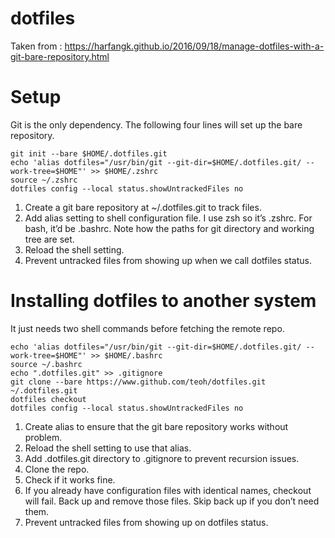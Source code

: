 # dotfiles
Taken from : https://harfangk.github.io/2016/09/18/manage-dotfiles-with-a-git-bare-repository.html

# Setup
Git is the only dependency. The following four lines will set up the bare repository.

```
git init --bare $HOME/.dotfiles.git
echo 'alias dotfiles="/usr/bin/git --git-dir=$HOME/.dotfiles.git/ --work-tree=$HOME"' >> $HOME/.zshrc
source ~/.zshrc
dotfiles config --local status.showUntrackedFiles no
```
1. Create a git bare repository at ~/.dotfiles.git to track files.
1. Add alias setting to shell configuration file. I use zsh so it’s .zshrc. For bash, it’d be .bashrc. Note how the paths for git directory and working tree are set.
1. Reload the shell setting.
1. Prevent untracked files from showing up when we call dotfiles status.

# Installing dotfiles to another system
It just needs two shell commands before fetching the remote repo.

```
echo 'alias dotfiles="/usr/bin/git --git-dir=$HOME/.dotfiles.git/ --work-tree=$HOME"' >> $HOME/.bashrc
source ~/.bashrc
echo ".dotfiles.git" >> .gitignore
git clone --bare https://www.github.com/teoh/dotfiles.git ~/.dotfiles.git
dotfiles checkout
dotfiles config --local status.showUntrackedFiles no
```
1. Create alias to ensure that the git bare repository works without problem.
1. Reload the shell setting to use that alias.
1. Add .dotfiles.git directory to .gitignore to prevent recursion issues.
1. Clone the repo.
1. Check if it works fine.
1. If you already have configuration files with identical names, checkout will fail. Back up and remove those files. Skip back up if you don’t need them.
1. Prevent untracked files from showing up on dotfiles status.
